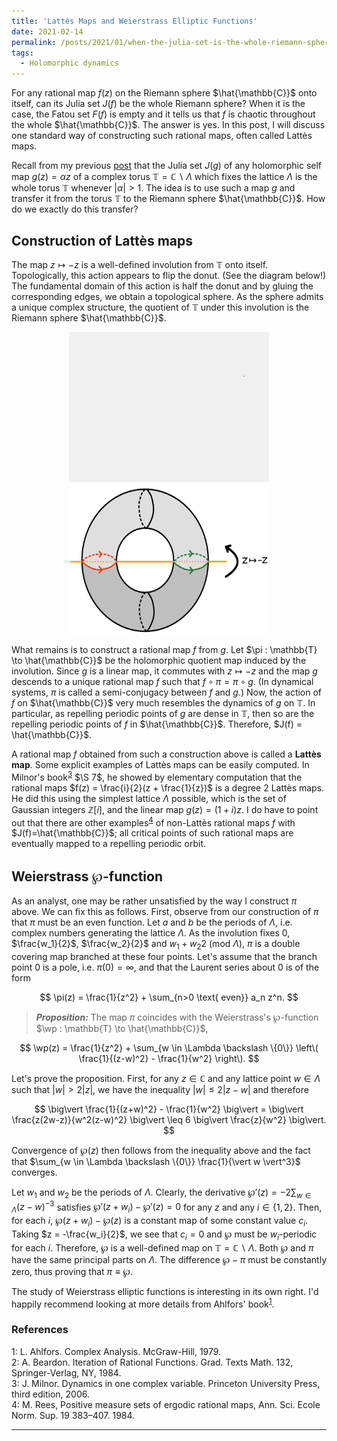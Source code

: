 ```yaml
---
title: 'Lattès Maps and Weierstrass Elliptic Functions'
date: 2021-02-14
permalink: /posts/2021/01/when-the-julia-set-is-the-whole-riemann-sphere/
tags:
  - Holomorphic dynamics
---
```


For any rational map $f(z)$ on the Riemann sphere $\hat{\mathbb{C}}$ onto itself, can its Julia set $J(f)$ be the whole Riemann sphere? When it is the case, the Fatou set $F(f)$ is empty and it tells us that $f$ is chaotic throughout the whole $\hat{\mathbb{C}}$. The answer is yes. In this post, I will discuss one standard way of constructing such rational maps, often called Lattès maps.

Recall from my previous [post](/posts/2021/01/holomorphic_maps_on_complex_tori/) that the Julia set $J(g)$ of any holomorphic self map $g(z) = \alpha z$ of a complex torus $\mathbb{T} = \mathbb{C} \backslash \Lambda$ which fixes the lattice $\Lambda$ is the whole torus $\mathbb{T}$ whenever $\vert \alpha \vert > 1$. The idea is to use such a map $g$ and transfer it from the torus $\mathbb{T}$ to the Riemann sphere $\hat{\mathbb{C}}$. How do we exactly do this transfer?

## Construction of Lattès maps

The map $z \mapsto -z$ is a well-defined involution from $\mathbb{T}$ onto itself. Topologically, this action appears to flip the donut. (See the diagram below!) The fundamental domain of this action is half the donut and by gluing the corresponding edges, we obtain a topological sphere. As the sphere admits a unique complex structure, the quotient of $\mathbb{T}$ under this involution is the Riemann sphere $\hat{\mathbb{C}}$.

<p align="center">
  <img src="/images/iteratedpreimages01.gif" width="320" height="240" /> <img src="/images/flipping_donut.png" width="320" height="240" />
</p>

What remains is to construct a rational map $f$ from $g$. Let $\pi : \mathbb{T} \to \hat{\mathbb{C}}$ be the holomorphic quotient map induced by the involution. Since $g$ is a linear map, it commutes with $z \mapsto -z$ and the map $g$ descends to a unique rational map $f$ such that $f\circ \pi = \pi \circ g$. (In dynamical systems, $\pi$ is called a semi-conjugacy between $f$ and $g$.) Now, the action of $f$ on $\hat{\mathbb{C}}$ very much resembles the dynamics of $g$ on $\mathbb{T}$. In particular, as repelling periodic points of $g$ are dense in $\mathbb{T}$, then so are the repelling periodic points of $f$ in $\hat{\mathbb{C}}$. Therefore, $J(f) = \hat{\mathbb{C}}$.

A rational map $f$ obtained from such a construction above is called a **Lattès map**. Some explicit examples of Lattès maps can be easily computed. In Milnor's book<sup>[3](#fn3)</sup> $\S 7$, he showed by elementary computation that the rational maps $f(z) = \frac{i}{2}(z + \frac{1}{z})$ is a degree $2$ Lattès maps. He did this using the simplest lattice $\Lambda$ possible, which is the set of Gaussian integers $\mathbb{Z}[i]$, and the linear map $g(z)=(1+i)z$. I do have to point out that there are other examples<sup>[4](#fn4)</sup> of non-Lattès rational maps $f$ with $J(f)=\hat{\mathbb{C}}$; all critical points of such rational maps are eventually mapped to a repelling periodic orbit.

## Weierstrass $\wp$-function
As an analyst, one may be rather unsatisfied by the way I construct $\pi$ above. We can fix this as follows. First, observe from our construction of $\pi$ that $\pi$ must be an even function. Let $a$ and $b$ be the periods of $\Lambda$, i.e. complex numbers generating the lattice $\Lambda$. As the involution fixes $0$, $\frac{w_1}{2}$, $\frac{w_2}{2}$ and ${w_1+w_2}{2}$ (mod $\Lambda$), $\pi$ is a double covering map branched at these four points. Let's assume that the branch point $0$ is a pole, i.e. $\pi(0)=\infty$, and that the Laurent series about $0$ is of the form

$$
\pi(z) = \frac{1}{z^2} + \sum_{n>0 \text{ even}} a_n z^n.
$$

> **_Proposition:_** The map $\pi$ coincides with the Weierstrass's $\wp$-function $\wp : \mathbb{T} \to \hat{\mathbb{C}}$,

$$
\wp(z) = \frac{1}{z^2} + \sum_{w \in \Lambda \backslash \{0\}} \left\( \frac{1}{(z-w)^2} - \frac{1}{w^2} \right\).
$$

Let's prove the proposition. First, for any $z \in \mathbb{C}$ and any lattice point $w \in \Lambda$ such that $\vert w \vert > 2 \vert z \vert$, we have the inequality $\vert w \vert \leq 2 \vert z-w \vert$ and therefore

$$
\big\vert \frac{1}{(z+w)^2} - \frac{1}{w^2} \big\vert = \big\vert \frac{z(2w-z)}{w^2(z-w)^2} \big\vert \leq 6 \big\vert \frac{z}{w^2} \big\vert.
$$

Convergence of $\wp(z)$ then follows from the inequality above and the fact that $\sum_{w \in \Lambda \backslash \{0\}} \frac{1}{\vert w \vert^3}$ converges.

Let $w_1$ and $w_2$ be the periods of $\Lambda$. Clearly, the derivative $\wp'(z) = - 2 \sum_{w \in \Lambda} (z-w)^{-3}$ satisfies $\wp'(z+w_i) - \wp'(z) = 0$ for any $z$ and any $i \in \{1,2\}$. Then, for each $i$, $\wp(z+w_i)-\wp(z)$ is a constant map of some constant value $c_i$. Taking $z = -\frac{w_i}{2}$, we see that $c_i = 0$ and $\wp$ must be $w_i$-periodic for each $i$. Therefore, $\wp$ is a well-defined map on $\mathbb{T} = \mathbb{C} \backslash \Lambda$. Both $\wp$ and $\pi$ have the same principal parts on $\Lambda$. The difference $\wp - \pi$ must be constantly zero, thus proving that $\pi \equiv \wp$.

The study of Weierstrass elliptic functions is interesting in its own right. I'd happily recommend looking at more details from Ahlfors' book<sup>[1](#fn1)</sup>.

### References

<a name="fn1">1</a>: L. Ahlfors. Complex Analysis. McGraw-Hill, 1979.  
<a name="fn2">2</a>: A. Beardon. Iteration of Rational Functions. Grad. Texts Math. 132, Springer-Verlag, NY, 1984.  
<a name="fn3">3</a>: J. Milnor. Dynamics in one complex variable. Princeton University Press, third edition, 2006.  
<a name="fn4">4</a>: M. Rees, Positive measure sets of ergodic rational maps, Ann. Sci. Ecole Norm. Sup. 19 383–407. 1984.  

------

